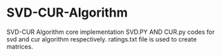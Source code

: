# SVD-CUR-Algorithm
SVD-CUR Algorithm core implementation
SVD.PY AND CUR.py codes for svd and cur algorithm respectively.
ratings.txt file is used to create matrices.
